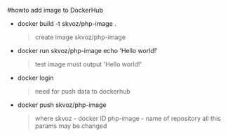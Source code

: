 #howto add image to DockerHub

- docker build -t skvoz/php-image .
    > create image skvoz/php-image

- docker run skvoz/php-image echo 'Hello world!'
    > test image must output 'Hello world!'
    
- docker login 
    > need for push data to dockerhub

- docker push skvoz/php-image
    > where skvoz - docker ID
    > php-image - name of repository 
    > all this params may be changed
